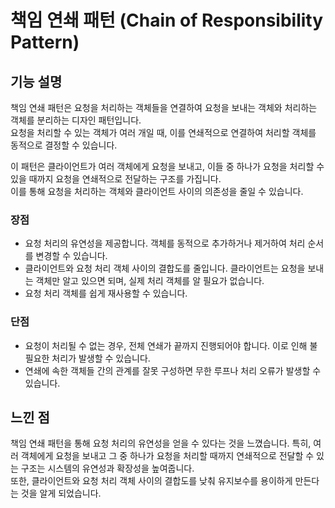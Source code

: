 # 책임 연쇄 패턴 (Chain of Responsibility Pattern)

## 기능 설명
 책임 연쇄 패턴은 요청을 처리하는 객체들을 연결하여 요청을 보내는 객체와 처리하는 객체를 분리하는 디자인 패턴입니다.    
요청을 처리할 수 있는 객체가 여러 개일 때, 이를 연쇄적으로 연결하여 처리할 객체를 동적으로 결정할 수 있습니다.   

이 패턴은 클라이언트가 여러 객체에게 요청을 보내고, 이들 중 하나가 요청을 처리할 수 있을 때까지 요청을 연쇄적으로 전달하는 구조를 가집니다.    
이를 통해 요청을 처리하는 객체와 클라이언트 사이의 의존성을 줄일 수 있습니다.   

 ### 장점
* 요청 처리의 유연성을 제공합니다. 객체를 동적으로 추가하거나 제거하여 처리 순서를 변경할 수 있습니다.   
* 클라이언트와 요청 처리 객체 사이의 결합도를 줄입니다. 클라이언트는 요청을 보내는 객체만 알고 있으면 되며, 실제 처리 객체를 알 필요가 없습니다.    
* 요청 처리 객체를 쉽게 재사용할 수 있습니다.   

 ### 단점
* 요청이 처리될 수 없는 경우, 전체 연쇄가 끝까지 진행되어야 합니다. 이로 인해 불필요한 처리가 발생할 수 있습니다.
* 연쇄에 속한 객체들 간의 관계를 잘못 구성하면 무한 루프나 처리 오류가 발생할 수 있습니다. 

## 느낀 점
 책임 연쇄 패턴을 통해 요청 처리의 유연성을 얻을 수 있다는 것을 느꼈습니다. 특히, 여러 객체에게 요청을 보내고 그 중 하나가 요청을 처리할 때까지 연쇄적으로 전달할 수 있는 구조는 시스템의 유연성과 확장성을 높여줍니다.   
또한, 클라이언트와 요청 처리 객체 사이의 결합도를 낮춰 유지보수를 용이하게 만든다는 것을 알게 되었습니다.
